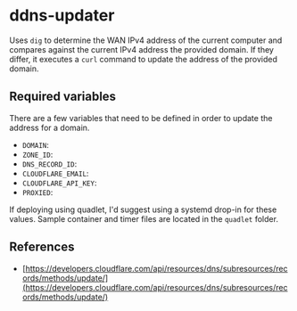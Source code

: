 # ddns-updater

Uses `dig` to determine the WAN IPv4 address of the current computer and compares against the current IPv4 address the provided domain. If they differ, it executes a `curl` command to update the address of the provided domain.

## Required variables

There are a few variables that need to be defined in order to update the address for a domain.

- `DOMAIN`: 
- `ZONE_ID`:
- `DNS_RECORD_ID`:
- `CLOUDFLARE_EMAIL`:
- `CLOUDFLARE_API_KEY`:
- `PROXIED`:

If deploying using quadlet, I'd suggest using a systemd drop-in for these values. Sample container and timer files are located in the `quadlet` folder.

## References

- [https://developers.cloudflare.com/api/resources/dns/subresources/records/methods/update/](https://developers.cloudflare.com/api/resources/dns/subresources/records/methods/update/)
